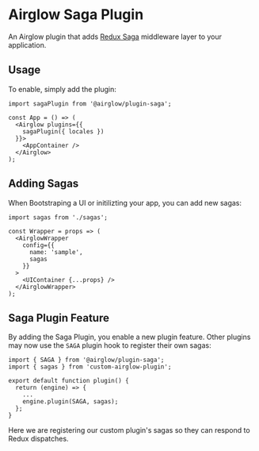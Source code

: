 # Airglow Saga Plugin

An Airglow plugin that adds [Redux Saga](https://redux-saga.js.org/) middleware layer to your application.

## Usage

To enable, simply add the plugin:

```
import sagaPlugin from '@airglow/plugin-saga';

const App = () => (
  <Airglow plugins={{
    sagaPlugin({ locales })
  }}>
    <AppContainer />
  </Airglow>
);
```

## Adding Sagas

When Bootstraping a UI or initilizting your app, you can add new sagas:

```
import sagas from './sagas';

const Wrapper = props => (
  <AirglowWrapper
    config={{
      name: 'sample',
      sagas
    }}
  >
    <UIContainer {...props} />
  </AirglowWrapper>
);
```

## Saga Plugin Feature

By adding the Saga Plugin, you enable a new plugin feature. Other plugins may now use the `SAGA` plugin hook to register their own sagas:

```
import { SAGA } from '@airglow/plugin-saga';
import { sagas } from 'custom-airglow-plugin';

export default function plugin() {
  return (engine) => {
    ...
    engine.plugin(SAGA, sagas);
  };
}
```

Here we are registering our custom plugin's sagas so they can respond to Redux dispatches.
